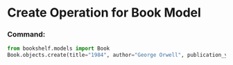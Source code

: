# Create Operation for Book Model

### Command:
```python
from bookshelf.models import Book
Book.objects.create(title="1984", author="George Orwell", publication_year=1949)